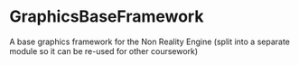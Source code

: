 # GraphicsBaseFramework
A base graphics framework for the Non Reality Engine (split into a separate module so it can be re-used for other coursework)
